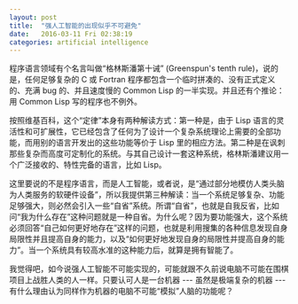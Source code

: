 ```yaml
---
layout: post
title:  "强人工智能的出现似乎不可避免"
date:   2016-03-11 Fri 02:38:19
categories: artificial intelligence
---
```


程序语言领域有个名言叫做“格林斯潘第十诫” (Greenspun's tenth rule)，说的是，任何足够复杂的 C 或 Fortran 程序都包含一个临时拼凑的、没有正式定义的、充满 bug 的、并且速度慢的 Common Lisp 的一半实现。并且还有个推论：用 Common Lisp 写的程序也不例外。

按照维基百科，这个“定律”本身有两种解读方式：第一种是，由于 Lisp 语言的灵活性和可扩展性，它已经包含了任何为了设计一个复杂系统理论上需要的全部功能，而用别的语言开发出的这些功能等价于 Lisp 里的相应方法。第二种是在讽刺那些复杂而高度可定制化的系统。与其自己设计一套这种系统，格林斯潘建议用一个广泛接收的、特性完备的语言，比如 Lisp。

这里要说的不是程序语言，而是人工智能，或者说，是“通过部分地模仿人类头脑为人类服务的软硬件设备”，所以我提供第三种解读：当一个系统足够复杂、功能足够强大，则必然会引入一些“自省”系统。所谓“自省”，也就是自我反省，比如问“我为什么存在”这种问题就是一种自省。为什么呢？因为要功能强大，这个系统必须回答“自己如何更好地存在”这样的问题，也就是利用搜集的各种信息发现自身局限性并且提高自身的能力，以及“如何更好地发现自身的局限性并提高自身的能力”。当一个系统具有较高水准的这种能力后，就算是拥有智能了。

我觉得吧，如今说强人工智能不可能实现的，可能就跟不久前说电脑不可能在围棋项目上战胜人类的人一样。只要认可人是一台机器 --- 虽然是极端复杂的机器 --- 有什么理由认为同样作为机器的电脑不可能“模拟”人脑的功能呢？

